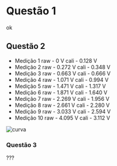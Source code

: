# Questão 1

ok

## Questão 2

* Medição 1
raw - 0 V
cali - 0.128 V
* Medição 2
raw - 0.272 V
cali - 0.348 V
* Medição 3
raw - 0.663 V
cali - 0.666 V
* Medição 4
raw - 1.071 V
cali - 0.994 V
* Medição 5
raw - 1.471 V
cali - 1.317 V
* Medição 6
raw - 1.871 V
cali - 1.640 V
* Medição 7
raw - 2.269 V
cali - 1.956 V
* Medição 8
raw - 2.661 V
cali - 2.280 V
* Medição 9 
raw - 3.033 V
cali - 2.594 V
* Medição 10
raw - 4.095 V
cali - 3.112 V

![curva](https://user-images.githubusercontent.com/112179634/202597874-91571b68-b6db-410a-829f-e5a4c706576d.jpg)
### Questão 3
???
